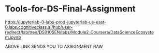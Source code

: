# Tools-for-DS-Final-Assignment
https://jupyterlab-0-labs-prod-jupyterlab-us-east-0.labs.cognitiveclass.ai/hub/user-redirect/lab/tree/DS0105EN/labs/Module2_Coursera/DataScienceEcosystem.ipynb

ABOVE LINK SENDS YOU TO ASSIGNMENT RAW
